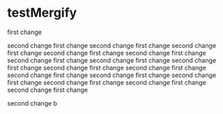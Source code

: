 # testMergify

first change

second change
first change
second change
first change
second change
first change
second change
first change
second change
first change
second change
first change
second change
first change
second change
first change
second change
first change
second change
first change
second change
first change
second change
first change
second change
first change
second change
first change
second change
first change
second change
first change

second change
b
